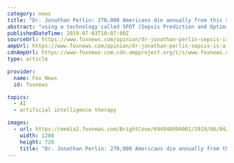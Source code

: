 ```yaml
---
category: news
title: "Dr. Jonathan Perlin: 270,000 Americans die annually from this strange disease – Here’s how to protect yourself"
abstract: "using a technology called SPOT (Sepsis Prediction and Optimization of Therapy). Powered by artificial intelligence and analysis of data points from millions of previous hospitalizations, SPOT recognizes combinations of data that indicate onset of sepsis."
publishedDateTime: 2019-07-03T10:07:00Z
sourceUrl: https://www.foxnews.com/opinion/dr-jonathan-perlin-sepsis-is-a-deadly-threat-heres-how-ai-can-boost-your-chance-of-survival
ampUrl: https://www.foxnews.com/opinion/dr-jonathan-perlin-sepsis-is-a-deadly-threat-heres-how-ai-can-boost-your-chance-of-survival.amp
cdnAmpUrl: https://www-foxnews-com.cdn.ampproject.org/c/s/www.foxnews.com/opinion/dr-jonathan-perlin-sepsis-is-a-deadly-threat-heres-how-ai-can-boost-your-chance-of-survival.amp
type: article

provider:
  name: Fox News
  id: foxnews

topics:
  - AI
  - artificial intelligence therapy

images:
  - url: https://media2.foxnews.com/BrightCove/694940094001/2019/06/04/694940094001_6044476662001_6044477717001-vs.jpg
    width: 1280
    height: 720
    title: "Dr. Jonathan Perlin: 270,000 Americans die annually from this strange disease – Here’s how to protect yourself"
---
```

